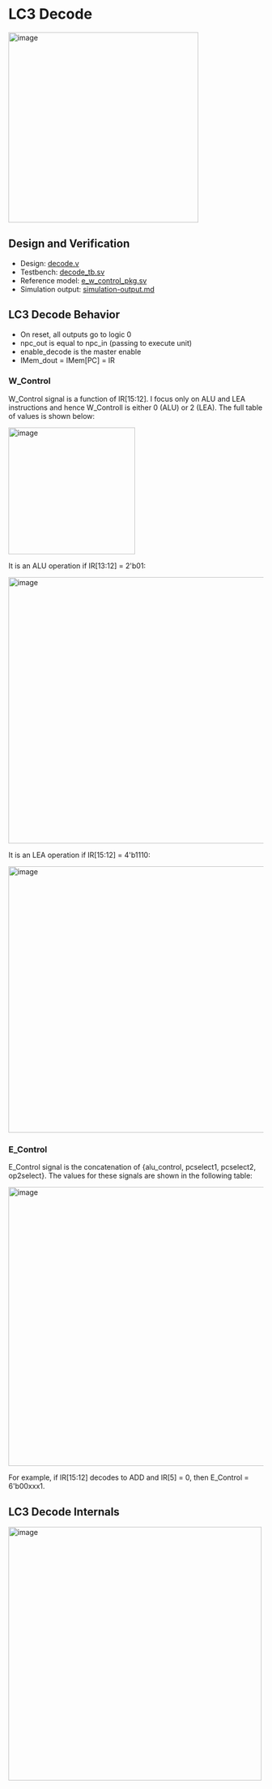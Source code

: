 # LC3 Decode
<img src="https://github.com/coolnikitav/coding-lessons/assets/30304422/7c066fab-c53f-47ef-8576-4670afd42fcb" alt="image" width="375"/>

## Design and Verification
- Design: [decode.v](decode.v)
- Testbench: [decode_tb.sv](decode_tb.sv)
- Reference model: [e_w_control_pkg.sv](e_w_control_pkg.sv)
- Simulation output: [simulation-output.md](simulation-output.md)
  
## LC3 Decode Behavior
- On reset, all outputs go to logic 0
- npc_out is equal to npc_in (passing to execute unit)
- enable_decode is the master enable
- IMem_dout = IMem[PC] = IR

### W_Control
W_Control signal is a function of IR[15:12]. I focus only on ALU and LEA instructions and hence W_Controll is either 0 (ALU) or 2 (LEA). The full table of values is shown below:

<img src="https://github.com/coolnikitav/coding-lessons/assets/30304422/40a2bb9c-5580-4b2b-824f-1b5f7e2f35ba" alt="image" width="250"/>

It is an ALU operation if IR[13:12] = 2'b01:

<img src="https://github.com/coolnikitav/coding-lessons/assets/30304422/b4081918-52b9-41ce-955e-671ac5e9fa21" alt="image" width="525"/>

It is an LEA operation if IR[15:12] = 4'b1110:

<img src="https://github.com/coolnikitav/coding-lessons/assets/30304422/3b2d3afa-338d-47b2-81aa-7d3dff2c3a37" alt="image" width="525"/>

### E_Control
E_Control signal is the concatenation of {alu_control, pcselect1, pcselect2, op2select}. The values for these signals are shown in the following table:

<img src="https://github.com/coolnikitav/coding-lessons/assets/30304422/43c910b6-5b4e-4633-b671-152e67ca83c5" alt="image" width="550"/>

For example, if IR[15:12] decodes to ADD and IR[5] = 0, then E_Control = 6'b00xxx1.

## LC3 Decode Internals
<img src="https://github.com/coolnikitav/coding-lessons/assets/30304422/3fb97ea6-a669-485c-819b-0f3335a9b292" alt="image" width="500"/>
